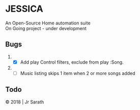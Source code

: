 # JESSICA
An Open-Source Home automation suite <br />
On Going project - under development

## Bugs
1. - [x] Add play Control filters, exclude from play :Song.
2. - [ ] Music listing skips 1 item when 2 or more songs added

## Todo

&copy; 2018 | Jr Sarath
